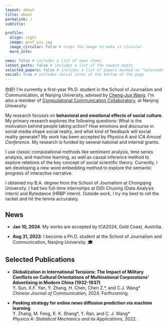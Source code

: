 ```yaml
---
layout: about
title: about
permalink: /
subtitle: 

profile:
  align: right
  image: prof_pic.jpg
  image_circular: false # crops the image to make it circular
  more_info: 

news: false # includes a list of news items
latest_posts: false # includes a list of the newest posts
selected_papers: false # includes a list of papers marked as "selected={true}"
social: true # includes social icons at the bottom of the page
---
```


你好! I'm currently a first-year Ph.D. student in the School of Journalism and Communication, at Nanjing University, advised by [Cheng-Jun Wang](https://chengjunwang.com/). I'm also a member of [Computational Communication Collaboratory](https://chengjun.github.io/socrateslab/), at Nanjing University. 

My research focuses on **behavioral and emotional effects of social culture**. My primary research explores the following questions: What is the motivation behind people taking action? How emotions and discourse in social media shape social reality, and what kind of feedback will social reality generate? My work has been accepted by _Physica A_ and _ICA Annual Conference_. My research is funded by several national and internal grants. 

I use classic computational methods like sentiment analysis, time series analysis, and machine learning, as well as causal inference method to explore relations of the key concept of social scientific theory. Currently, I am developing a new word embedding method to explore the semantic progress of interactive narrative.  

I obtained my B.A. degree from the School of Journalism at Chongqing University. I had two full-time internships at DiDi Chuxing (Data Analysis intern) and Bytedance (HRBP intern). Outside work, I try my best to roll the racket and hit the tennis accurately. 

## News

- **Jan 10, 2024**: My works are accepted by ICA2024, Gold Coast, Austrilia.

- **Aug 31, 2023**: I become a Ph.D. student at the School of Journalism and Communication, Nanjing University. 🎓

## Selected Publications

- **Globalization in International Tensions: The Impact of Military Conflicts on Cultural Orientations of Multinational Corporations’ Advertising in Modern China (1932-1937)**  
  Y. Sun, X.F. Yan, Y. Zhang, H. Chen, Chen Z.\*, and C.J. Wang\*  
  _Chinese Journal of Communication_, 2024. Forthcoming.

- **Peeking strategy for online news diffusion prediction via machine learning**  
  Y. Zhang, M. Feng, K. K. Shang\*, Y. Ran, and C. J. Wang\*  
  _Physica A: Statistical Mechanics and its Applications_, 2022.
